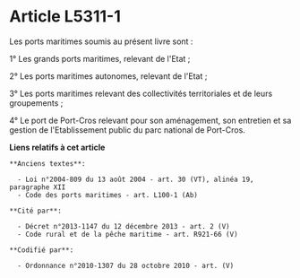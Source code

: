 # Article L5311-1

Les ports maritimes soumis au présent livre sont :

1° Les grands ports maritimes, relevant de l'Etat ;

2° Les ports maritimes autonomes, relevant de l'Etat ;

3° Les ports maritimes relevant des collectivités territoriales et de leurs groupements ;

4° Le port de Port-Cros relevant pour son aménagement, son entretien et sa gestion de l'Etablissement public du parc national
de Port-Cros.

**Liens relatifs à cet article**

	**Anciens textes**:

	  - Loi n°2004-809 du 13 août 2004 - art. 30 (VT), alinéa 19, paragraphe XII
	  - Code des ports maritimes - art. L100-1 (Ab)

	**Cité par**:

	  - Décret n°2013-1147 du 12 décembre 2013 - art. 2 (V)
	  - Code rural et de la pêche maritime - art. R921-66 (V)

	**Codifié par**:

	  - Ordonnance n°2010-1307 du 28 octobre 2010 - art. (V)
